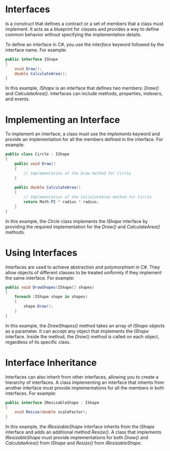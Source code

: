 # Interfaces
Is a construct that defines a contract or a set of members that a class must implement. It acts as a blueprint for classes and provides a way to define common behavior without specifying the implementation details.

To define an interface in C#, you use the *interface* keyword followed by the interface name. For example:

```csharp
public interface IShape 
{     
	void Draw();     
	double CalculateArea(); 
}
```

In this example, *IShape* is an interface that defines two members: *Draw()* and *CalculateArea()*. Interfaces can include methods, properties, indexers, and events.
 
# Implementing an Interface
To implement an interface, a class must use the *implements* keyword and provide an implementation for all the members defined in the interface. For example:

```csharp
public class Circle : IShape 
{     
	public void Draw()     
	{         
		// Implementation of the Draw method for Circle     
	}      
	
	public double CalculateArea()     
	{         
		// Implementation of the CalculateArea method for Circle 
		return Math.PI * radius * radius;     
	} 
}
```

In this example, the *Circle* class implements the *IShape* interface by providing the required implementation for the *Draw()* and *CalculateArea()* methods.

# Using Interfaces
Interfaces are used to achieve abstraction and polymorphism in C#. They allow objects of different classes to be treated uniformly if they implement the same interface. For example:

```csharp
public void DrawShapes(IShape[] shapes) 
{     
	foreach (IShape shape in shapes)     
	{         
		shape.Draw();     
	} 
}
```

In this example, the *DrawShapes()* method takes an array of *IShape* objects as a parameter. It can accept any object that implements the *IShape* interface. Inside the method, the *Draw*() method is called on each object, regardless of its specific class.

# Interface Inheritance
Interfaces can also inherit from other interfaces, allowing you to create a hierarchy of interfaces. A class implementing an interface that inherits from another interface must provide implementations for all the members in both interfaces. For example:

```csharp
public interface IResizableShape : IShape 
{     
	void Resize(double scaleFactor); 
}
```

In this example, the *IResizableShape* interface inherits from the *IShape* interface and adds an additional method *Resize()*. A class that implements *IResizableShape* must provide implementations for both *Draw()* and *CalculateArea()* from *IShape* and *Resize()* from *IResizableShape*.